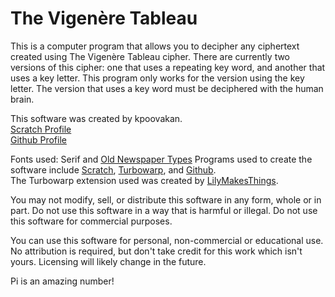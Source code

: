 # The Vigenère Tableau  
This is a computer program that allows you to decipher any ciphertext created using The Vigenère Tableau cipher.
There are currently two versions of this cipher: one that uses a repeating key word, and another that uses a key letter.
This program only works for the version using the key letter.
The version that uses a key word must be deciphered with the human brain.

This software was created by kpoovakan.  
<a href="https://scratch.mit.edu/users/kpoovakan">Scratch Profile</a>  
<a href="https://github.com/kpoovakan">Github Profile</a>  
 
Fonts used: Serif and <a href="https://www.dafont.com/oldnewspapertypes.font">Old Newspaper Types</a>
Programs used to create the software include <a href="https://scratch.mit.edu">Scratch</a>, <a href="https://turbowarp.org">Turbowarp</a>, and <a href="https://github.com">Github</a>.  
The Turbowarp extension used was created by <a href="https://scratch.mit.edu/users/LilyMakesThings">LilyMakesThings</a>.
 
You may not modify, sell, or distribute this software in any form, whole or in part. Do not use this software in a way that is harmful
or illegal. Do not use this software for commercial purposes.  

You can use this software for personal, non-commercial or educational use.  No attribution is required, but don't take credit for this work which isn't yours.
Licensing will likely change in the future.  

Pi is an amazing number!
